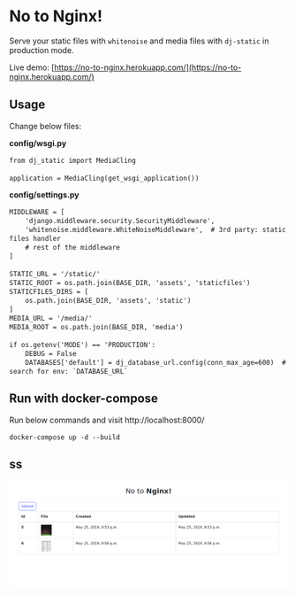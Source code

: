 # No to Nginx!

Serve your static files with `whitenoise` and media files with
`dj-static` in production mode.

Live demo: [https://no-to-nginx.herokuapp.com/](https://no-to-nginx.herokuapp.com/)

## Usage

Change below files:
 
**config/wsgi.py**
```
from dj_static import MediaCling

application = MediaCling(get_wsgi_application())
```

**config/settings.py**
```
MIDDLEWARE = [
    'django.middleware.security.SecurityMiddleware',
    'whitenoise.middleware.WhiteNoiseMiddleware',  # 3rd party: static files handler
    # rest of the middleware
]

STATIC_URL = '/static/'
STATIC_ROOT = os.path.join(BASE_DIR, 'assets', 'staticfiles')
STATICFILES_DIRS = [
    os.path.join(BASE_DIR, 'assets', 'static')
]
MEDIA_URL = '/media/'
MEDIA_ROOT = os.path.join(BASE_DIR, 'media')

if os.getenv('MODE') == 'PRODUCTION':
    DEBUG = False
    DATABASES['default'] = dj_database_url.config(conn_max_age=600)  # search for env: `DATABASE_URL`
```

## Run with **docker-compose**

Run below commands and visit http://localhost:8000/

```
docker-compose up -d --build
```

## ss

![ss](assets/ss.png)